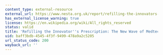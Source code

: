 ```yaml
---
content_type: external-resource
external_url: https://www.nesta.org.uk/report/refilling-the-innovators-prescription-the-new-wave-of-medtech/
has_external_license_warning: true
license: https://en.wikipedia.org/wiki/All_rights_reserved
status: valid
title: 'Refilling the Innovator''s Prescription: The New Wave of Medtech'
uid: baff3bdb-4545-4f3f-9499-478a9a2c5205
url_status_code: 200
wayback_url: ''
---
```

